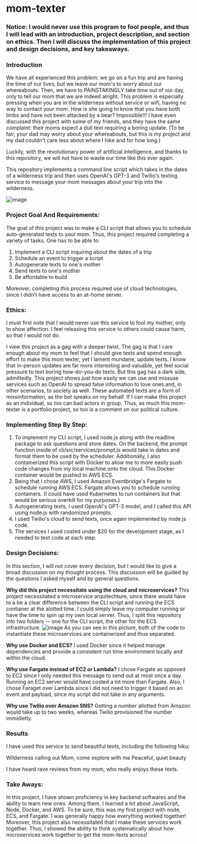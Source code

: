 # mom-texter

### Notice: I would never use this program to fool people, and thus I will lead with an introduction, project description, and section on ethics. Then I will discuss the implementation of this project and design decisions, and key takeaways.

### Introduction
We have all experienced this problem: we go on a fun trip and are having the time of our lives, but we leave our mom's to worry about our whereabouts. Then, we have to PAINSTAKINGLY take time out of our day, only to tell our mom that we are indeed alright. This problem is especially pressing when you are in the wilderness without service or wifi, having no way to contact your mom. How is she going to know that you have both limbs and have not been attacked by a bear? Impossible!!! I have even discussed this project with some of my friends, and they have the same complaint: their moms expect a dull text requiring a boring update. (To be fair, your dad may worry about your whereabouts, but this is my project and my dad couldn't care less about where I hike and for how long.)

Luckily, with the revolutionary power of artificial intelligence, and thanks to this repository, we will not have to waste our time like this ever again. 

This repository implements a command line script which takes in the dates of a wilderness trip and then uses OpenAI's GPT-3 and Twilio's texting service to message your mom messages about your trip into the wilderness. 

![image](https://github.com/hockeyiscool19/mom-texter/assets/65208198/65318104-6d91-4cb0-af24-1e1f7f0149f0)


### Project Goal And Requirements:
The goal of this project was to make a CLI script that allows you to schedule auto-generated texts to your mom. Thus, this project required completing a variety of tasks. One has to be able to:

1) Implement a CLI script inquiring about the dates of a trip
2) Schedule an event to trigger a script
3) Autogenerate texts to one's mother
4) Send texts to one's mother
5) Be affordable to build

Moreover, completing this process required use of cloud technologies, since I didn't have access to an at-home server. 

### Ethics: 
I must first note that I would never use this service to fool my mother, only to show affection. I feel releasing this service to others could cause harm, so that I would not do. 

I view this project as a gag with a deeper twist. The gag is that I care enough about my mom to feel that I should give texts and spend enough effort to make this mom texter, yet I lament mundane, update texts. I know that in-person updates are far more interesting and valuable, yet feel social pressure to text boring how-do-you-do texts. But this gag has a dark side, admittedly. This project shows just how easily we can use and missuse services such as OpenAI to spread false information to love ones and, in other scenarios, to society as well. These automated texts are a form of missinformation, as the bot speaks on my behalf. If I can make this project as an individual, so too can bad actors in group. Thus, as much this mom-texter is a portfolio project, so too is a comment on our political culture.

### Implementing Step By Step:
1) To implement my CLI script, I used node.js along with the readline package to ask questions and store dates. On the backend, the prompt function inside of cli/src/services/prompt.js would take in dates and format them to be used by the scheduler. Additionally, I also containerized this script with Docker to allow me to more easily push code changes from my local machine onto the cloud. This Docker container would be pushed to AWS ECS. 
2) Being that I chose AWS, I used Amazon Eventbridge's Fargate to schedule running AWS ECS. Fargate allows you to schedule running containers. (I could have used Kubernetes to run containers but that would be serious overkill for my purposes.) 
3) Autogenerating texts, I used OpenAI's GPT-3 model, and I called this API using node.js with randomized prompts.
4) I used Twilio's cloud to send texts, once again implemented by node.js code.
5) The services I used costed under $20 for the development stage, as I needed to test code at each step. 

### Design Decisions:
In this section, I will not cover every decision, but I would like to give a broad discussion on my thought process. This discussion will be guided by the questions I asked myself and by general questions. 

**Why did this project necessitate using the cloud and microservices?**
This project necessitated a microservice arquitechture, since there would have to a be a clear difference between the CLI script and running the ECS contianer at the alotted time. I could simply leave my computer running or have the time to spin up my own local server. Thus, I split this repository into two folders -- one for the CLI script, the other for the ECS infrastructure. 
![image](https://github.com/hockeyiscool19/mom-texter/assets/65208198/3ba07916-9d13-46ed-8ce4-7f032e73eed6)
As you can see in this picture, both of the code to instantiate these microservices are containerized and thus separated. 

**Why use Docker and ECS?**
I used Docker since it helped manage dependencies and provide a consistent run time environment locally and within the cloud. 

**Why use Fargate instead of EC2 or Lambda?**
I chose Fargate as opposed to EC2 since I only needed this message to send out at most once a day. Running an EC2 server would have costed a lot more than Fargate. Also, I chose Faraget over Lambda since I did not need to trigger it based on an event and payload, since my script did not take in any arguments.

**Why use Twilio over Amazon SNS?**
Getting a number allotted from Amazon would take up to two weeks, whereas Twilio provisioned the number immidietly. 

### Results
I have used this service to send beautiful texts, including the following hiku:

Wilderness calling out
Mom, come explore with me
Peaceful, quiet beauty

I have heard rave reviews from my mom, who really enjoys these texts. 

### Take Aways: 
In this project, I have shown proficiency in key backend softwares and the ability to learn new ones. Among them, I learned a lot about JavaScript, Node, Docker, and AWS. To be sure, this was my first project with node, ECS, and Fargate. I was generally happy how everything worked together! Moreover, this project also necessitated that I make these services work together. Thus, I showed the ability to think systematically about how microservices work together to get the mom-texts across!
